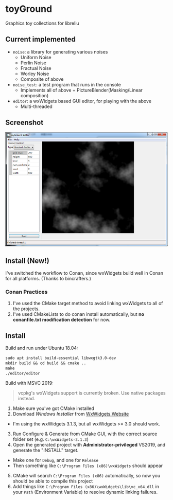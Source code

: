 # toyGround
Graphics toy collections for libreliu

## Current implemented
- `noise`: a library for generating various noises
  - Uniform Noise
  - Perlin Noise
  - Fractual Noise
  - Worley Noise
  - Composite of above
- `noise_test`: a test program that runs in the console
  - Implements all of above + PictureBlender(Masking/Linear composition)
- `editor`: a wxWidgets based GUI editor, for playing with the above
  - Multi-threaded
## Screenshot
![main_window](docs/assets/editor_fractual_perlin.png)

## Install (New!)
I've switched the workflow to Conan, since wxWidgets build well in Conan for all platforms. (Thanks to bincrafters.)

### Conan Practices
1. I've used the CMake target method to avoid linking wxWidgets to all of the projects.
2. I've used CMakeLists to do conan install automatically, but **no conanfile.txt modification detection** for now.

## Install
Build and run under Ubuntu 18.04:
```
sudo apt install build-essential libwxgtk3.0-dev
mkdir build && cd build && cmake ..
make
./editor/editor
```

Build with MSVC 2019:
> vcpkg's wxWidgets support is currently broken.
> Use native packages instead.
1. Make sure you've got CMake installed
2. Download *Windows Installer* from [WxWidgets Website](https://www.wxwidgets.org/downloads/)
  - I'm using the wxWidgets 3.1.3, but all wxWidgets >= 3.0 should work.
3. Run Configure & Generate from CMake GUI, with the correct source folder set (e.g. `C:\wxWidgets-3.1.3`)
4. Open the generated project with **Administrator-privileged** VS2019, and generate the "INSTALL" target.
  - Make one for `Debug`, and one for `Release`
  - Then something like `C:\Program Files (x86)\wxWidgets` should appear
5. CMake will search `C:\Program Files (x86)` automatically, so now you should be able to compile this project
6. Add things like `C:\Program Files (x86)\wxWidgets\lib\vc_x64_dll` in your `Path` (Environment Variable) to resolve dynamic linking failures.